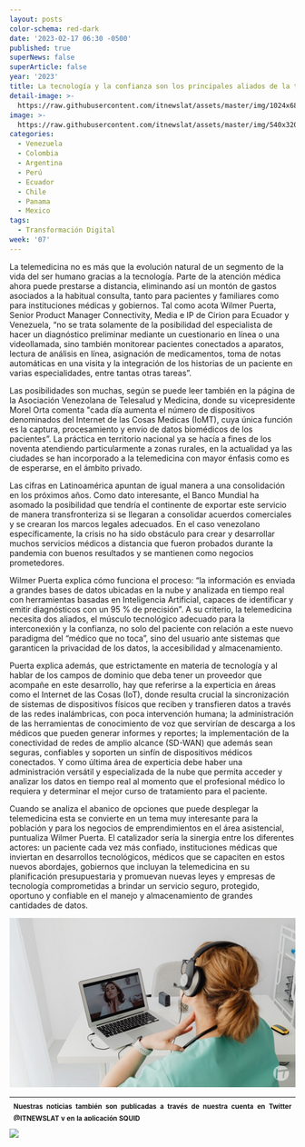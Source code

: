 ```yaml
---
layout: posts
color-schema: red-dark
date: '2023-02-17 06:30 -0500'
published: true
superNews: false
superArticle: false
year: '2023'
title: La tecnología y la confianza son los principales aliados de la telemedicina
detail-image: >-
  https://raw.githubusercontent.com/itnewslat/assets/master/img/1024x680/telemedicina-g.jpg
image: >-
  https://raw.githubusercontent.com/itnewslat/assets/master/img/540x320/telemedicina-p.jpg
categories:
  - Venezuela
  - Colombia
  - Argentina
  - Perú
  - Ecuador
  - Chile
  - Panama
  - Mexico
tags:
  - Transformación Digital
week: '07'
---
```

La telemedicina no es más que la evolución natural de un segmento de la vida del ser humano gracias a la tecnología. Parte de la atención médica ahora puede prestarse a distancia, eliminando así un montón de gastos asociados a la habitual consulta, tanto para pacientes y familiares como para instituciones médicas y gobiernos. Tal como acota Wilmer Puerta, Senior Product Manager Connectivity, Media e IP de Cirion para Ecuador y Venezuela, “no se trata solamente de la posibilidad del especialista de hacer un diagnóstico preliminar mediante un cuestionario en línea o una videollamada, sino también monitorear pacientes conectados a aparatos, lectura de análisis en línea, asignación de medicamentos, toma de notas automáticas en una visita y la integración de los historias de un paciente en varias especialidades, entre tantas otras tareas”. 

Las posibilidades son muchas, según se puede leer también en la página de la Asociación Venezolana de Telesalud y Medicina, donde su vicepresidente Morel Orta comenta "cada día aumenta el número de dispositivos denominados del Internet de las Cosas Medicas (IoMT), cuya única función es la captura, procesamiento y envío de datos biomédicos de los pacientes”. La práctica en territorio nacional ya se hacía a fines de los noventa atendiendo particularmente a zonas rurales, en la actualidad ya las ciudades se han incorporado a la telemedicina con mayor énfasis como es de esperarse, en el ámbito privado.

Las cifras en Latinoamérica apuntan de igual manera a una consolidación en los próximos años. Como dato interesante, el Banco Mundial ha asomado la posibilidad que tendría el continente de exportar este servicio de manera transfronteriza si se llegaran a consolidar acuerdos comerciales y se crearan los marcos legales adecuados. En el caso venezolano específicamente, la crisis no ha sido obstáculo para crear y desarrollar muchos servicios médicos a distancia que fueron probados durante la pandemia con buenos resultados y se mantienen como negocios prometedores.  

Wilmer Puerta explica cómo funciona el proceso: “la información es enviada a grandes bases de datos ubicadas en la nube y analizada en tiempo real con herramientas basadas en Inteligencia Artificial, capaces de identificar y emitir diagnósticos con un 95 % de precisión”. A su criterio, la telemedicina necesita dos aliados, el músculo tecnológico adecuado para la interconexión y la confianza, no solo del paciente con relación a este nuevo paradigma del “médico que no toca”, sino del usuario ante sistemas que garanticen la privacidad de los datos, la accesibilidad y almacenamiento.

Puerta explica además, que estrictamente en materia de tecnología y al hablar de los campos de dominio que deba tener un proveedor que acompañe en este desarrollo, hay que referirse a la experticia en áreas como el Internet de las Cosas (IoT), donde resulta crucial la sincronización de sistemas de dispositivos físicos que reciben y transfieren datos a través de las redes inalámbricas, con poca intervención humana; la administración de las herramientas de conocimiento de voz que servirían de descarga a los médicos que pueden generar informes y reportes; la implementación de la conectividad de redes de amplio alcance (SD-WAN) que además sean seguras, confiables y soporten un sinfín de dispositivos médicos conectados. Y como última área de experticia debe haber una administración versátil y especializada de la nube que permita acceder y analizar los datos en tiempo real al momento que el profesional médico lo requiera y determinar el mejor curso de tratamiento para el paciente.

Cuando se analiza el abanico de opciones que puede desplegar la telemedicina esta se convierte en un tema muy interesante para la población y para los negocios de emprendimientos en el área asistencial, puntualiza Wilmer Puerta. El catalizador sería la sinergia entre los diferentes actores: un paciente cada vez más confiado, instituciones médicas que inviertan en desarrollos tecnológicos, médicos que se capaciten en estos nuevos abordajes, gobiernos que incluyan la telemedicina en su planificación presupuestaria y promuevan nuevas leyes y empresas de tecnología comprometidas a brindar un servicio seguro, protegido, oportuno y confiable en el manejo y almacenamiento de grandes cantidades de datos. 

![](https://raw.githubusercontent.com/itnewslat/assets/master/img/540x320/telemedicina-p.jpg)

<table style="height: 42px;" width="569">
<tbody>
<tr>
<td style="text-align: justify;"><sub><strong>Nuestras noticias también son publicadas a través de nuestra cuenta en Twitter <a href="https://twitter.com/itnewslat?lang=es">@ITNEWSLAT</a> y en la aplicación <a href="https://squidapp.co/en/">SQUID</a></strong></sub></td>
</tr>
</tbody>
</table>

<img src="https://tracker.metricool.com/c3po.jpg?hash=56f88a41e39ab42c063cc51676587a04"/>
